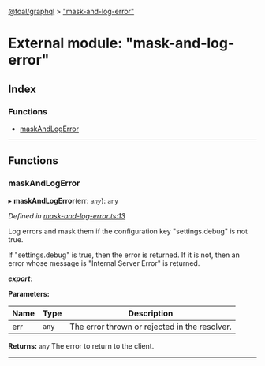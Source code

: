 [@foal/graphql](../README.md) > ["mask-and-log-error"](../modules/_mask_and_log_error_.md)

# External module: "mask-and-log-error"

## Index

### Functions

* [maskAndLogError](_mask_and_log_error_.md#maskandlogerror)

---

## Functions

<a id="maskandlogerror"></a>

###  maskAndLogError

▸ **maskAndLogError**(err: *`any`*): `any`

*Defined in [mask-and-log-error.ts:13](https://github.com/FoalTS/foal/blob/70cc46bd/packages/graphql/src/mask-and-log-error.ts#L13)*

Log errors and mask them if the configuration key "settings.debug" is not true.

If "settings.debug" is true, then the error is returned. If it is not, then an error whose message is "Internal Server Error" is returned.

*__export__*: 

**Parameters:**

| Name | Type | Description |
| ------ | ------ | ------ |
| err | `any` |  The error thrown or rejected in the resolver. |

**Returns:** `any`
The error to return to the client.

___

